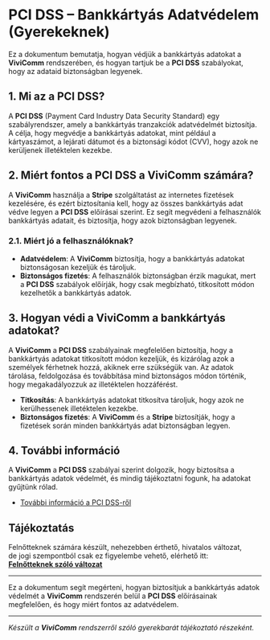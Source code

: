 # PCI DSS – Bankkártyás Adatvédelem (Gyerekeknek)

Ez a dokumentum bemutatja, hogyan védjük a bankkártyás adatokat a **ViviComm** rendszerében, és hogyan tartjuk be a **PCI DSS** szabályokat, hogy az adataid biztonságban legyenek.

## 1. Mi az a PCI DSS?

A **PCI DSS** (Payment Card Industry Data Security Standard) egy szabályrendszer, amely a bankkártyás tranzakciók adatvédelmét biztosítja. A célja, hogy megvédje a bankkártyás adatokat, mint például a kártyaszámot, a lejárati dátumot és a biztonsági kódot (CVV), hogy azok ne kerüljenek illetéktelen kezekbe.

## 2. Miért fontos a PCI DSS a **ViviComm** számára?

A **ViviComm** használja a **Stripe** szolgáltatást az internetes fizetések kezelésére, és ezért biztosítania kell, hogy az összes bankkártyás adat védve legyen a **PCI DSS** előírásai szerint. Ez segít megvédeni a felhasználók bankkártyás adatait, és biztosítja, hogy azok biztonságban legyenek.

### **2.1. Miért jó a felhasználóknak?**

- **Adatvédelem**: A **ViviComm** biztosítja, hogy a bankkártyás adatokat biztonságosan kezeljük és tároljuk.
- **Biztonságos fizetés**: A felhasználók biztonságban érzik magukat, mert a **PCI DSS** szabályok előírják, hogy csak megbízható, titkosított módon kezelhetők a bankkártyás adatok.

## 3. Hogyan védi a **ViviComm** a bankkártyás adatokat?

A **ViviComm** a **PCI DSS** szabályainak megfelelően biztosítja, hogy a bankkártyás adatokat titkosított módon kezeljük, és kizárólag azok a személyek férhetnek hozzá, akiknek erre szükségük van. Az adatok tárolása, feldolgozása és továbbítása mind biztonságos módon történik, hogy megakadályozzuk az illetéktelen hozzáférést.

- **Titkosítás**: A bankkártyás adatokat titkosítva tároljuk, hogy azok ne kerülhessenek illetéktelen kezekbe.
- **Biztonságos fizetés**: A **ViviComm** és a **Stripe** biztosítják, hogy a fizetések során minden bankkártyás adat biztonságban legyen.

## 4. További információ

A **ViviComm** a **PCI DSS** szabályai szerint dolgozik, hogy biztosítsa a bankkártyás adatok védelmét, és mindig tájékoztatni fogunk, ha adatokat gyűjtünk rólad.

- [További információ a PCI DSS-ről](https://www.pcisecuritystandards.org/)

## Tájékoztatás

Felnőtteknek számára készült, nehezebben érthető, hivatalos változat,<br/> de jogi szempontból csak ez figyelembe vehető, elérhető itt:  
[**Felnőtteknek szóló változat**](../adult/pci-dss-compliance.md)

---

Ez a dokumentum segít megérteni, hogyan biztosítjuk a bankkártyás adatok védelmét a **ViviComm** rendszerén belül a **PCI DSS** előírásainak megfelelően, és hogy miért fontos az adatvédelem.

---

*Készült a **ViviComm** rendszerről szóló gyerekbarát tájékoztató részeként.*